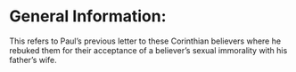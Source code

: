 # General Information:

This refers to Paul’s previous letter to these Corinthian believers where he rebuked them for their acceptance of a believer’s sexual immorality with his father’s wife.